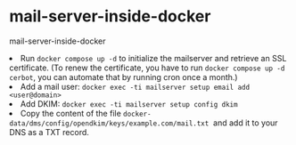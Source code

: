 # mail-server-inside-docker
mail-server-inside-docker


<li>Run <code>docker compose up -d</code> to initialize the mailserver and retrieve an SSL certificate. (To renew the certificate, you have to run <code>docker compose up -d cerbot</code>, you can automate that by running cron once a month.)</li>
<li>Add a mail user: <code>docker exec -ti mailserver setup email add &lt;user@domain&gt;</code></li>
<li>Add DKIM: <code>docker exec -ti mailserver setup config dkim</code></li>
<li>Copy the content of the file&nbsp;<code>docker-data/dms/config/opendkim/keys/example.com/mail.txt</code> &nbsp;and add it to your DNS as a TXT record.</li>

